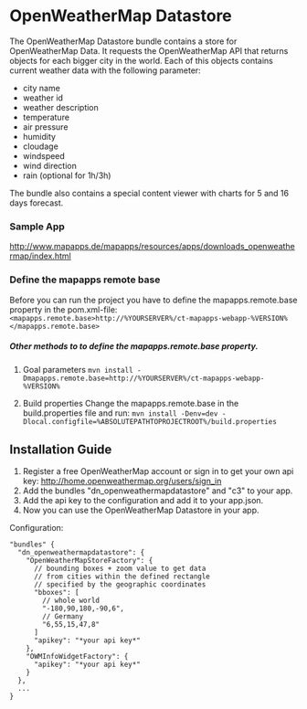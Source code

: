 # OpenWeatherMap Datastore
The OpenWeatherMap Datastore bundle contains a store for OpenWeatherMap Data. It requests the OpenWeatherMap API that returns objects for each bigger city in the world. Each of this objects contains current weather data with the following parameter:
  - city name
  - weather id
  - weather description
  - temperature
  - air pressure
  - humidity
  - cloudage
  - windspeed
  - wind direction
  - rain (optional for 1h/3h)

The bundle also contains a special content viewer with charts for 5 and 16 days forecast.

### Sample App
http://www.mapapps.de/mapapps/resources/apps/downloads_openweathermap/index.html

### Define the mapapps remote base
Before you can run the project you have to define the mapapps.remote.base property in the pom.xml-file:
`<mapapps.remote.base>http://%YOURSERVER%/ct-mapapps-webapp-%VERSION%</mapapps.remote.base>`

##### Other methods to to define the mapapps.remote.base property.
1. Goal parameters
`mvn install -Dmapapps.remote.base=http://%YOURSERVER%/ct-mapapps-webapp-%VERSION%`

2. Build properties
Change the mapapps.remote.base in the build.properties file and run:
`mvn install -Denv=dev -Dlocal.configfile=%ABSOLUTEPATHTOPROJECTROOT%/build.properties`

Installation Guide
------------------

1. Register a free OpenWeatherMap account or sign in to get your own api key: http://home.openweathermap.org/users/sign_in
2. Add the bundles "dn_openweathermapdatastore" and "c3" to your app.
3. Add the api key to the configuration and add it to your app.json.
4. Now you can use the OpenWeatherMap Datastore in your app.

Configuration:
```
"bundles" {
  "dn_openweathermapdatastore": {
    "OpenWeatherMapStoreFactory": {
      // bounding boxes + zoom value to get data
      // from cities within the defined rectangle
      // specified by the geographic coordinates
      "bboxes": [
        // whole world
        "-180,90,180,-90,6",
        // Germany
        "6,55,15,47,8"
      ]
      "apikey": "*your api key*"
    },
    "OWMInfoWidgetFactory": {
      "apikey": "*your api key*"
    }
  },
  ...
}
```
